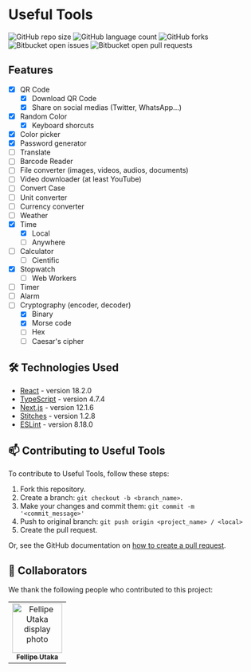 # Useful Tools

![GitHub repo size](https://img.shields.io/github/repo-size/fellipeutaka/useful-tools?style=for-the-badge)
![GitHub language count](https://img.shields.io/github/languages/count/fellipeutaka/useful-tools?style=for-the-badge)
![GitHub forks](https://img.shields.io/github/forks/fellipeutaka/useful-tools?style=for-the-badge)
![Bitbucket open issues](https://img.shields.io/bitbucket/issues/fellipeutaka/useful-tools?style=for-the-badge)
![Bitbucket open pull requests](https://img.shields.io/bitbucket/pr-raw/fellipeutaka/useful-tools?style=for-the-badge)

<!-- <img src="./doc/demo.gif" alt="Pomodoro GIF"> !-->

## Features

- [x] QR Code
  - [x] Download QR Code
  - [x] Share on social medias (Twitter, WhatsApp...)
- [x] Random Color
  - [x] Keyboard shorcuts
- [x] Color picker
- [x] Password generator
- [ ] Translate
- [ ] Barcode Reader
- [ ] File converter (images, videos, audios, documents)
- [ ] Video downloader (at least YouTube)
- [ ] Convert Case
- [ ] Unit converter
- [ ] Currency converter
- [ ] Weather
- [x] Time
  - [x] Local
  - [ ] Anywhere
- [ ] Calculator
  - [ ] Cientific
- [x] Stopwatch
  - [ ] Web Workers
- [ ] Timer
- [ ] Alarm
- [ ] Cryptography (encoder, decoder)
  - [x] Binary
  - [x] Morse code
  - [ ] Hex
  - [ ] Caesar's cipher

## 🛠 Technologies Used

- [React](https://reactjs.org/) - version 18.2.0
- [TypeScript](https://www.typescriptlang.org/) - version 4.7.4
- [Next.js](https://nextjs.org/) - version 12.1.6
- [Stitches](https://stitches.dev/) - version 1.2.8
- [ESLint](https://eslint.org/) - version 8.18.0

## 📫 Contributing to Useful Tools

To contribute to Useful Tools, follow these steps:

1. Fork this repository.
2. Create a branch: `git checkout -b <branch_name>`.
3. Make your changes and commit them: `git commit -m '<commit_message>'`
4. Push to original branch: `git push origin <project_name> / <local>`
5. Create the pull request.

Or, see the GitHub documentation on [how to create a pull request](https://help.github.com/en/github/collaborating-with-issues-and-pull-requests/creating-a-pull-request).

## 🤝 Collaborators

We thank the following people who contributed to this project:

<table>
  <tr>
    <td align="center">
      <a href="https://github.com/FellipeUtaka">
        <img src="https://github.com/fellipeutaka.png" width="100px;" alt="Fellipe Utaka display photo"/><br>
        <sub>
          <b>Fellipe Utaka</b>
        </sub>
      </a>
    </td>
  </tr>
</table>
